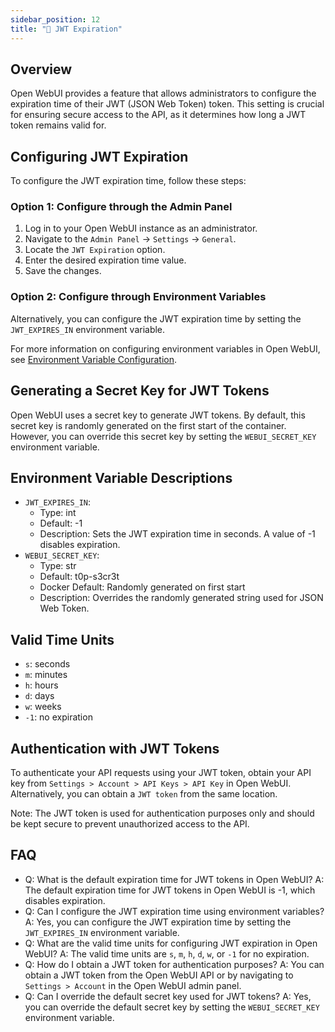 ```yaml
---
sidebar_position: 12
title: "📎 JWT Expiration"
---
```


Overview
--------

Open WebUI provides a feature that allows administrators to configure the expiration time of their JWT (JSON Web Token) token. This setting is crucial for ensuring secure access to the API, as it determines how long a JWT token remains valid for.

Configuring JWT Expiration
---------------------------

To configure the JWT expiration time, follow these steps:

### Option 1: Configure through the Admin Panel

1. Log in to your Open WebUI instance as an administrator.
2. Navigate to the `Admin Panel` -> `Settings` -> `General`.
3. Locate the `JWT Expiration` option.
4. Enter the desired expiration time value.
5. Save the changes.

### Option 2: Configure through Environment Variables

Alternatively, you can configure the JWT expiration time by setting the `JWT_EXPIRES_IN` environment variable.

For more information on configuring environment variables in Open WebUI, see [Environment Variable Configuration](https://docs.openwebui.com/getting-started/advanced-topics/env-configuration#jwt_expires_in).

Generating a Secret Key for JWT Tokens
--------------------------------------

Open WebUI uses a secret key to generate JWT tokens. By default, this secret key is randomly generated on the first start of the container. However, you can override this secret key by setting the `WEBUI_SECRET_KEY` environment variable.

Environment Variable Descriptions
---------------------------------

* `JWT_EXPIRES_IN`:
  * Type: int
  * Default: -1
  * Description: Sets the JWT expiration time in seconds. A value of -1 disables expiration.
* `WEBUI_SECRET_KEY`:
  * Type: str
  * Default: t0p-s3cr3t
  * Docker Default: Randomly generated on first start
  * Description: Overrides the randomly generated string used for JSON Web Token.

Valid Time Units
-----------------

* `s`: seconds
* `m`: minutes
* `h`: hours
* `d`: days
* `w`: weeks
* `-1`: no expiration

Authentication with JWT Tokens
---------------------------------

To authenticate your API requests using your JWT token, obtain your API key from `Settings > Account > API Keys > API Key` in Open WebUI. Alternatively, you can obtain a `JWT token` from the same location.

Note: The JWT token is used for authentication purposes only and should be kept secure to prevent unauthorized access to the API.

FAQ
----

* Q: What is the default expiration time for JWT tokens in Open WebUI?
A: The default expiration time for JWT tokens in Open WebUI is -1, which disables expiration.
* Q: Can I configure the JWT expiration time using environment variables?
A: Yes, you can configure the JWT expiration time by setting the `JWT_EXPIRES_IN` environment variable.
* Q: What are the valid time units for configuring JWT expiration in Open WebUI?
A: The valid time units are `s`, `m`, `h`, `d`, `w`, or `-1` for no expiration.
* Q: How do I obtain a JWT token for authentication purposes?
A: You can obtain a JWT token from the Open WebUI API or by navigating to `Settings > Account` in the Open WebUI admin panel.
* Q: Can I override the default secret key used for JWT tokens?
A: Yes, you can override the default secret key by setting the `WEBUI_SECRET_KEY` environment variable.
